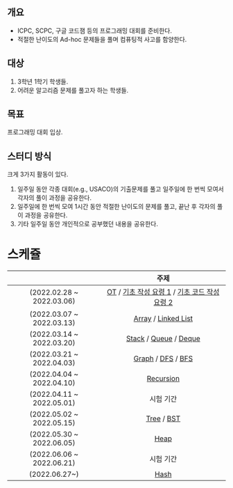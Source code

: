 ## 개요

- ICPC, SCPC, 구글 코드잼 등의 프로그래밍 대회를 준비한다.
- 적절한 난이도의 Ad-hoc 문제들을 풀며 컴퓨팅적 사고를 함양한다.

## 대상

1. 3학년 1학기 학생들.
2. 어려운 알고리즘 문제를 풀고자 하는 학생들.

## 목표

프로그래밍 대회 입상.

## 스터디 방식

크게 3가지 활동이 있다.
1. 일주일 동안 각종 대회(e.g., USACO)의 기출문제를 풀고 일주일에 한 번씩 모여서 각자의 풀이 과정을 공유한다.
2. 일주일에 한 번씩 모여 1시간 동안 적절한 난이도의 문제를 풀고, 끝난 후 각자의 풀이 과정을 공유한다.
3. 기타 일주일 동안 개인적으로 공부했던 내용을 공유한다.

# 스케쥴

|  | 주제 |
| :--: | :--: |
| (2022.02.28 ~ 2022.03.06) | [OT](https://blog.encrypted.gg/921?category=773649) / [기초 작성 요령 1](https://blog.encrypted.gg/922?category=773649) / [기초 코드 작성 요령 2](https://blog.encrypted.gg/923?category=773649)  |
| (2022.03.07 ~ 2022.03.13) | [Array](https://blog.encrypted.gg/927?category=773649) / [Linked List](https://blog.encrypted.gg/932?category=773649) |
| (2022.03.14 ~ 2022.03.20) | [Stack](https://blog.encrypted.gg/933?category=773649) / [Queue](https://blog.encrypted.gg/934?category=773649) / [Deque](https://blog.encrypted.gg/935?category=773649) |
| (2022.03.21 ~ 2022.04.03) | [Graph](https://blog.encrypted.gg/1016?category=773649) / [DFS](https://blog.encrypted.gg/942?category=773649) / [BFS](https://blog.encrypted.gg/941?category=773649) |
| (2022.04.04 ~ 2022.04.10) | [Recursion](https://blog.encrypted.gg/943?category=773649) |
| (2022.04.11 ~ 2022.05.01) | 시험 기간 |
| (2022.05.02 ~ 2022.05.15) | [Tree](https://blog.encrypted.gg/1019?category=773649) / [BST](https://blog.encrypted.gg/1013?category=773649) |
| (2022.05.30 ~ 2022.06.05) | [Heap](https://blog.encrypted.gg/1015?category=773649) |
| (2022.06.06 ~ 2022.06.21) | 시험 기간 |
| (2022.06.27~) | [Hash](https://blog.encrypted.gg/1009?category=773649) |
